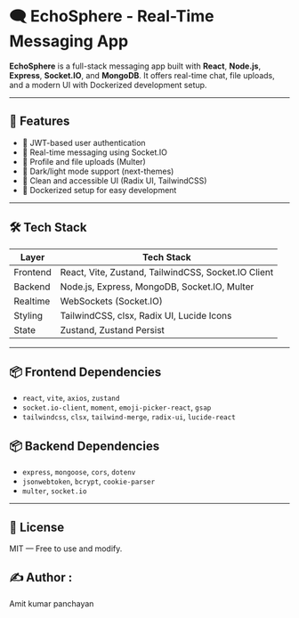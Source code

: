 
# 🗨️ EchoSphere - Real-Time Messaging App

**EchoSphere** is a full-stack messaging app built with **React**, **Node.js**, **Express**, **Socket.IO**, and **MongoDB**. It offers real-time chat, file uploads, and a modern UI with Dockerized development setup.

---

## 🚀 Features

- 🔐 JWT-based user authentication
- 💬 Real-time messaging using Socket.IO
- 📁 Profile and file uploads (Multer)
- 🌙 Dark/light mode support (next-themes)
- 🎨 Clean and accessible UI (Radix UI, TailwindCSS)
- 🐳 Dockerized setup for easy development

---

## 🛠️ Tech Stack

| Layer     | Tech Stack                                            |
|-----------|--------------------------------------------------------|
| Frontend  | React, Vite, Zustand, TailwindCSS, Socket.IO Client   |
| Backend   | Node.js, Express, MongoDB, Socket.IO, Multer          |
| Realtime  | WebSockets (Socket.IO)                                |
| Styling   | TailwindCSS, clsx, Radix UI, Lucide Icons             |
| State     | Zustand, Zustand Persist                              |

---

## 📦 Frontend Dependencies

- `react`, `vite`, `axios`, `zustand`
- `socket.io-client`, `moment`, `emoji-picker-react`, `gsap`
- `tailwindcss`, `clsx`, `tailwind-merge`, `radix-ui`, `lucide-react`

## 📦 Backend Dependencies

- `express`, `mongoose`, `cors`, `dotenv`
- `jsonwebtoken`, `bcrypt`, `cookie-parser`
- `multer`, `socket.io`

---

## 🧊 License

MIT — Free to use and modify.

## ✍️ Author :
Amit kumar panchayan

